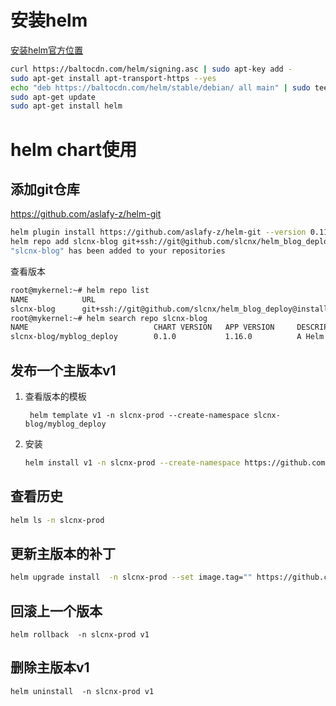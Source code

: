 # 安装helm

[安装helm官方位置](https://helm.sh/docs/intro/install/)

```bash
curl https://baltocdn.com/helm/signing.asc | sudo apt-key add -
sudo apt-get install apt-transport-https --yes
echo "deb https://baltocdn.com/helm/stable/debian/ all main" | sudo tee /etc/apt/sources.list.d/helm-stable-debian.list
sudo apt-get update
sudo apt-get install helm
```



# helm chart使用

## 添加git仓库

https://github.com/aslafy-z/helm-git

```bash
helm plugin install https://github.com/aslafy-z/helm-git --version 0.11.1
helm repo add slcnx-blog git+ssh://git@github.com/slcnx/helm_blog_deploy@install?ref=main
"slcnx-blog" has been added to your repositories
```

查看版本

```bash
root@mykernel:~# helm repo list
NAME            URL
slcnx-blog      git+ssh://git@github.com/slcnx/helm_blog_deploy@install?ref=main
root@mykernel:~# helm search repo slcnx-blog
NAME                            CHART VERSION   APP VERSION     DESCRIPTION
slcnx-blog/myblog_deploy        0.1.0           1.16.0          A Helm chart for Kubernetes
```

## 发布一个主版本v1

1. 查看版本的模板

   ```
    helm template v1 -n slcnx-prod --create-namespace slcnx-blog/myblog_deploy
   ```

2. 安装

    ```bash
    helm install v1 -n slcnx-prod --create-namespace https://github.com/slcnx/helm_blog_deploy
    ```

## 查看历史

```bash
helm ls -n slcnx-prod 
```

## 更新主版本的补丁

```bash
helm upgrade install  -n slcnx-prod --set image.tag="" https://github.com/slcnx/helm_blog_deploy
```

## 回滚上一个版本

```
helm rollback  -n slcnx-prod v1
```

## 删除主版本v1

```
helm uninstall  -n slcnx-prod v1
```

